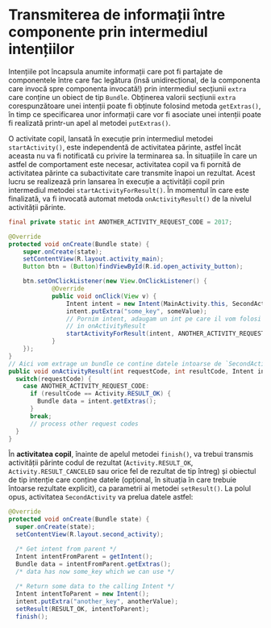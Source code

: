 # Transmiterea de informații între componente prin intermediul intențiilor

Intențiile pot încapsula anumite informații care pot fi partajate de
componentele între care fac legătura (însă unidirecțional, de la
componenta care invocă spre componenta invocată!) prin intermediul
secțiunii `extra` care conține un obiect de tip `Bundle`. Obținerea
valorii secțiunii `extra` corespunzătoare unei intenții poate fi
obținute folosind metoda `getExtras()`, în timp ce specificarea unor
informații care vor fi asociate unei intenții poate fi realizată
printr-un apel al metodei `putExtras()`.


O activitate copil, lansată în execuție prin intermediul metodei
`startActivity()`, este independentă de activitatea părinte, astfel
încât aceasta nu va fi notificată cu privire la terminarea sa. În
situațiile în care un astfel de comportament este necesar, activitatea
copil va fi pornită de activitatea părinte ca subactivitate care
transmite înapoi un rezultat. Acest lucru se realizează prin lansarea în
execuție a activității copil prin intermediul metodei
`startActivityForResult()`. În momentul în care este finalizată, va fi
invocată automat metoda `onActivityResult()` de la nivelul activității
părinte.


```java
final private static int ANOTHER_ACTIVITY_REQUEST_CODE = 2017;

@Override
protected void onCreate(Bundle state) {
    super.onCreate(state);
    setContentView(R.layout.activity_main);
    Button btn = (Button)findViewById(R.id.open_activity_button);    

    btn.setOnClickListener(new View.OnClickListener() {         
            @Override
            public void onClick(View v) {
                Intent intent = new Intent(MainActivity.this, SecondActivity.class);
                intent.putExtra("some_key", someValue);
                // Pornim intent, adaugam un int pe care il vom folosi ca filtru
                // in onActivityResult
                startActivityForResult(intent, ANOTHER_ACTIVITY_REQUEST_CODE);
            }
    });
}
// Aici vom extrage un bundle ce contine datele intoarse de `SecondActivity`
public void onActivityResult(int requestCode, int resultCode, Intent intent) {
  switch(requestCode) {
    case ANOTHER_ACTIVITY_REQUEST_CODE:
      if (resultCode == Activity.RESULT_OK) {
        Bundle data = intent.getExtras();
      }
      break;
      // process other request codes
  }
}
```

În **activitatea copil**, înainte de apelul metodei `finish()`, va
trebui transmis activității părinte codul de rezultat
(`Activity.RESULT_OK`, `Activity.RESULT_CANCELED` sau orice fel de
rezultat de tip întreg) și obiectul de tip intenție care conține datele
(opțional, în situația în care trebuie întoarse rezultate explicit), ca
parametrii ai metodei `setResult()`. La polul opus, activitatea `SecondActivity` va prelua datele astfel:

```java
@Override
protected void onCreate(Bundle state) {
  super.onCreate(state);
  setContentView(R.layout.second_activity);

  /* Get intent from parent */
  Intent intentFromParent = getIntent();
  Bundle data = intentFromParent.getExtras();
  /* data has now some_key which we can use */
  
  /* Return some data to the calling Intent */
  Intent intentToParent = new Intent();
  intent.putExtra("another_key", anotherValue);
  setResult(RESULT_OK, intentToParent);
  finish();
```